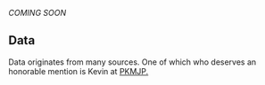 _COMING SOON_

## Data

Data originates from many sources. One of which who deserves an honorable mention is Kevin at <a href="https://twitter.com/pkm_jp">PKMJP.</a>